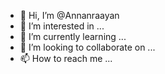 - 👋 Hi, I’m @Annanraayan
- 👀 I’m interested in ...
- 🌱 I’m currently learning ...
- 💞️ I’m looking to collaborate on ...
- 📫 How to reach me ...

<!---
Annanraayan/Annanraayan is a ✨ special ✨ repository because its `README.md` (this file) appears on your GitHub profile.
You can click the Preview link to take a look at your changes.
--->
